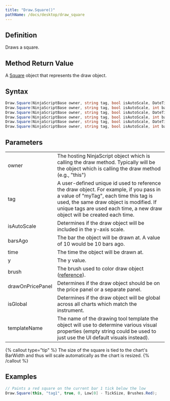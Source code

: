 ```yaml
---
title: "Draw.Square()"
pathName: /docs/desktop/draw_square
---
```


## Definition

Draws a square.

## Method Return Value

A [Square](/docs/desktop/square) object that represents the draw object.

## Syntax

```csharp
Draw.Square(NinjaScriptBase owner, string tag, bool isAutoScale, DateTime time, double y, Brush brush)
Draw.Square(NinjaScriptBase owner, string tag, bool isAutoScale, int barsAgo, double y, Brush brush)
Draw.Square(NinjaScriptBase owner, string tag, bool isAutoScale, DateTime time, double y, Brush brush, bool drawOnPricePanel)
Draw.Square(NinjaScriptBase owner, string tag, bool isAutoScale, int barsAgo, double y, Brush brush, bool drawOnPricePanel)
Draw.Square(NinjaScriptBase owner, string tag, bool isAutoScale, DateTime time, double y, bool isGlobal, string templateName)
Draw.Square(NinjaScriptBase owner, string tag, bool isAutoScale, int barsAgo, double y, bool isGlobal, string templateName)
```

## Parameters

|  |  |
| --- | --- |
| owner | The hosting NinjaScript object which is calling the draw method. Typically will be the object which is calling the draw method (e.g., "this") |
| tag | A user-defined unique id used to reference the draw object. For example, if you pass in a value of "myTag", each time this tag is used, the same draw object is modified. If unique tags are used each time, a new draw object will be created each time. |
| isAutoScale | Determines if the draw object will be included in the y-axis scale. |
| barsAgo | The bar the object will be drawn at. A value of 10 would be 10 bars ago. |
| time | The time the object will be drawn at. |
| y | The y value. |
| brush | The brush used to color draw object ([reference](https://msdn.microsoft.com/en-us/library/system.windows.media.brushes%28v=vs.110%29.aspx)). |
| drawOnPricePanel | Determines if the draw object should be on the price panel or a separate panel. |
| isGlobal | Determines if the draw object will be global across all charts which match the instrument. |
| templateName | The name of the drawing tool template the object will use to determine various visual properties (empty string could be used to just use the UI default visuals instead). |

{% callout type="tip" %}
The size of the square is tied to the chart's BarWidth and thus will scale automatically as the chart is resized.
{% /callout %}

## Examples

```csharp
// Paints a red square on the current bar 1 tick below the low
Draw.Square(this, "tag1", true, 0, Low[0] - TickSize, Brushes.Red);
```
